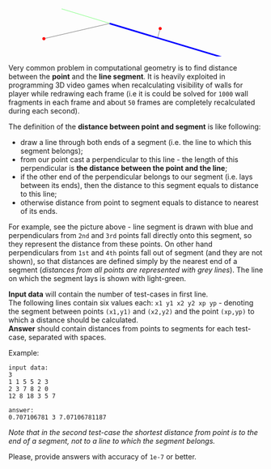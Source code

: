 <!-- #Point to Segment Distance -->

<div>
<svg xmlns="http://www.w3.org/2000/svg" version="1.1" width="800" height="150">
	<line x1="105" y1="1" x2="595" y2="149" stroke="#80FF80" stroke-width="1"/>
	<g stroke="#808080" stroke-width="1">
		<line x1="70" y1="60" x2="200" y2="30"/>
		<line x1="630" y1="20" x2="500" y2="120"/>
		<line x1="300" y1="40" x2="295" y2="58"/>
		<line x1="420" y1="140" x2="431" y2="101"/>
	</g>
	<line x1="200" y1="30" x2="500" y2="120" stroke="blue" stroke-width="3"/>
	<g stroke="none" fill="red">
		<circle cx="70" cy="60" r="3"/>
		<circle cx="300" cy="40" r="3"/>
		<circle cx="420" cy="140" r="3"/>
		<circle cx="630" cy="20" r="3"/>
	</g>
</svg>
</div>

Very common problem in computational geometry is to find distance between the **point** and the **line segment**. It is
heavily exploited in programming 3D video games when recalculating visibility of walls for player while redrawing
each frame (i.e it is could be solved for `1000` wall fragments in each frame and about `50` frames are completely
recalculated during each second).

The definition of the **distance between point and segment** is like following:

- draw a line through both ends of a segment (i.e. the line to which this segment belongs);
- from our point cast a perpendicular to this line - the length of this perpendicular is **the distance between
    the point and the line**;
- if the other end of the perpendicular belongs to our segment (i.e. lays between its ends), then the distance to this
    segment equals to distance to this line;
- otherwise distance from point to segment equals to distance to nearest of its ends.

For example, see the picture above - line segment is drawn with blue and perpendiculars from `2nd` and `3rd` points
fall directly onto this segment, so they represent the distance from these points. On other hand perpendiculars from
`1st` and `4th` points fall out of segment (and they are not shown), so that distances are defined simply by the
nearest end of a segment (*distances from all points are represented with grey lines*). The line on which the segment
lays is shown with light-green.

**Input data** will contain the number of test-cases in first line.  
The following lines contain six values each: `x1 y1 x2 y2 xp yp` - denoting the segment between points `(x1,y1)` and
`(x2,y2)` and the point `(xp,yp)` to which a distance should be calculated.  
**Answer** should contain distances from points to segments for each test-case, separated with spaces.

Example:

    input data:
	3
	1 1 5 5 2 3
	2 3 7 8 2 0
	12 8 18 3 5 7
	
	answer:
	0.707106781 3 7.07106781187

*Note that in the second test-case the shortest distance from point is to the end of a segment, not to a line to which
the segment belongs.*

Please, provide answers with accuracy of `1e-7` or better.
